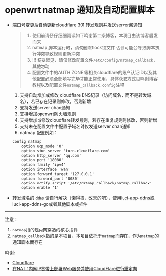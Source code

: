 # openwrt natmap 通知及自动配置脚本
* 端口号变更后自动更新cloudflare 301 转发规则并发送server酱通知

    > 1. 使用前请仔仔细细阅读如下鸣谢第二条博客，本项目由该博客启发而来
    > 2. natmap 脚本运行时，请勿删除flock锁文件
    > 否则可能会导致脚本执行冲突导致规则更新冲突
    > 3. !!! 稳妥起见，请仅修改配置文件`/etc/config/natmap_callback`，其他勿动
    > 4. 配置文件中的AUTH ZONE 等相关cloudflare的账户认证ID以及其他配置必须全部填写完毕才能正常使用，具体获取方式见鸣谢博客教程以及配置文件`natmap_callback.config`注释

    1. 支持自动增加或修改 cloudflare DNS记录（访问域名，而不是转发域名），若已存在记录则修改，否则新增
    2. 支持发送server chan通知
    3. 支持增加openwrt防火墙规则
    4. 支持增加或修改cloudflare转发规则，若存在重复规则则修改，否则新增
    5. 支持未在配置文件中配置子域名时仅发送server chan通知
    6. natmap 配置例如：
    ``` txt
    config natmap
        option udp_mode '0'
        option stun_server 'turn.cloudflare.com'
        option http_server 'qq.com'
        option port '18080'
        option family 'ipv4'
        option interface 'wan'
        option forward_target '127.0.0.1'
        option forward_port '8080'
        option notify_script '/etc/natmap_callback/natmap_callback'
        option enable '1'

    ```

* 转发域名的 `ddns` 请自行解决（懒得搞，改天的吧），使用luci-app-ddns或luci-app-ddns-go或者其他脚本或插件

---

注意：
1. `natmap`指的是内网穿透的核心插件
2. `natmap_callback`指的是本项目，本项目依托于`natmap`而存在，作为`natmap`的通知脚本而存在

鸣谢:
* [Cloudflare](https://www.cloudflare.com)
* [在NAT 1内网IP宽带上部署Web服务并使用CloudFlare进行重定向](https://blog.dibin.eu.org/posts/%E5%9C%A8NAT-1%E5%86%85%E7%BD%91IP%E5%AE%BD%E5%B8%A6%E4%B8%8A%E9%83%A8%E7%BD%B2Web%E6%9C%8D%E5%8A%A1%E5%B9%B6%E4%BD%BF%E7%94%A8Cloudflare%E8%BF%9B%E8%A1%8C%E9%87%8D%E5%AE%9A%E5%90%91/)
